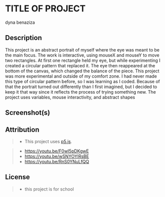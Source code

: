 # TITLE OF PROJECT
dyna benaziza 


## Description

This project is an abstract portrait of myself where the eye was meant to be the main focus. The work is interactive, using mouseX and mouseY to move two rectangles. At first one rectangle held my eye, but while experimenting I created a circular pattern that replaced it. The eye then reappeared at the bottom of the canvas, which changed the balance of the piece.
This project was more experimental and outside of my comfort zone. I had never made this type of circular pattern before, so I was learning as I coded. Because of that the portrait turned out differently than I first imagined, but I decided to keep it that way since it reflects the process of trying something new.
The project uses variables, mouse interactivity, and abstract shapes
## Screenshot(s)



## Attribution



> - This project uses [p5.js](https://p5js.org).
    
> - https://youtu.be/F0wI5pDKgwE 
>-  https://youtu.be/wSNYOYlRsBE 
>- https://youtu.be/RnS0YNuLfQQ 

## License

>- this project is for school 